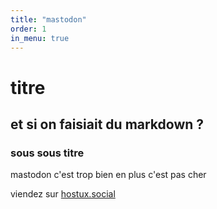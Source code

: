 ```yaml
---
title: "mastodon"
order: 1
in_menu: true
---
```

# titre 
## et si on faisiait du markdown ?
### sous sous titre
mastodon c'est trop bien en plus c'est pas cher

viendez sur [hostux.social](https://hostux.social) 
